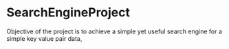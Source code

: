 # SearchEngineProject
Objective of the project is to achieve a simple yet useful search engine for a simple key value pair data,
